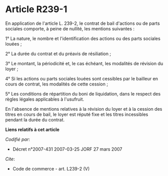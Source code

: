 # Article R239-1

En application de l'article L. 239-2, le contrat de bail d'actions ou de parts sociales comporte, à peine de nullité, les
mentions suivantes : 

1° La nature, le nombre et l'identification des actions ou des parts sociales louées ; 

2° La durée du contrat et du préavis de résiliation ; 

3° Le montant, la périodicité et, le cas échéant, les modalités de révision du loyer ; 

4° Si les actions ou parts sociales louées sont cessibles par le bailleur en cours de contrat, les modalités de cette
cession ; 

5° Les conditions de répartition du boni de liquidation, dans le respect des règles légales applicables à l'usufruit. 

En l'absence de mentions relatives à la révision du loyer et à la cession des titres en cours de bail, le loyer est réputé
fixe et les titres incessibles pendant la durée du contrat.

**Liens relatifs à cet article**

_Codifié par_:

  - Décret n°2007-431 2007-03-25 JORF 27 mars 2007

_Cite_:

  - Code de commerce - art. L239-2 (V)
